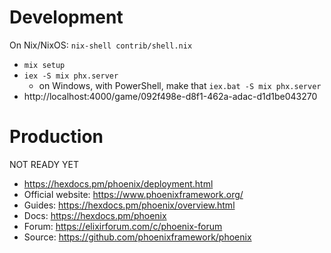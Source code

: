 # Development

On Nix/NixOS: `nix-shell contrib/shell.nix`

  * `mix setup`
  * `iex -S mix phx.server`
    - on Windows, with PowerShell, make that `iex.bat -S mix phx.server`
  * http://localhost:4000/game/092f498e-d8f1-462a-adac-d1d1be043270

# Production

NOT READY YET

  * https://hexdocs.pm/phoenix/deployment.html
  * Official website: https://www.phoenixframework.org/
  * Guides: https://hexdocs.pm/phoenix/overview.html
  * Docs: https://hexdocs.pm/phoenix
  * Forum: https://elixirforum.com/c/phoenix-forum
  * Source: https://github.com/phoenixframework/phoenix
